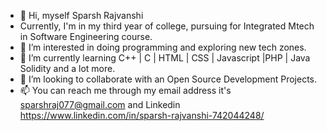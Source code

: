 - 👋 Hi, myself Sparsh Rajvanshi
- Currently, I'm in my third year of college, pursuing for Integrated Mtech in Software Engineering course.
- 👀 I’m interested in doing programming and exploring new tech zones.
- 🌱 I’m currently learning C++ | C | HTML | CSS | Javascript |PHP | Java Solidity and a lot more. 
- 💞️ I’m looking to collaborate with an Open Source Development Projects.
- 📫 You can reach me through my email address it's sparshraj077@gmail.com and Linkedin https://www.linkedin.com/in/sparsh-rajvanshi-742044248/

<!---
sparshraj077/sparshraj077 is a ✨ special ✨ repository because its `README.md` (this file) appears on your GitHub profile.
You can click the Preview link to take a look at your changes.
--->
